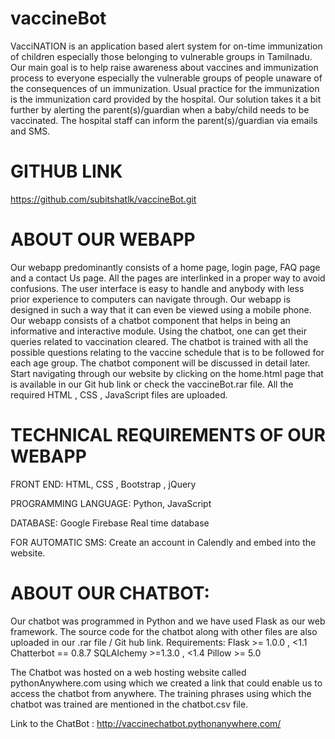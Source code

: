 # vaccineBot
VacciNATION is an application based alert system for on-time immunization of children especially those belonging to vulnerable groups in Tamilnadu. Our main goal is to help raise awareness about vaccines and immunization process to everyone especially the vulnerable groups of people unaware of the consequences of un immunization.  Usual practice for the immunization is the immunization card provided by the hospital. Our solution takes it a bit further by alerting the parent(s)/guardian when a baby/child needs to be vaccinated. The hospital staff can inform the parent(s)/guardian via emails and SMS. 
# GITHUB LINK 
https://github.com/subitshatlk/vaccineBot.git
# ABOUT OUR WEBAPP 
Our webapp predominantly consists of a home page, login page, FAQ page and a contact Us page. All the pages are interlinked in a proper way to avoid confusions. The user interface is easy to handle and anybody with less prior experience to computers can navigate through. Our webapp is designed in such a way that it can even be viewed using a mobile phone. 
Our webapp consists of a chatbot component that helps in being an informative and interactive module. Using the chatbot, one can get their queries related to vaccination cleared. The chatbot is trained with all the possible questions relating to the vaccine schedule that is to be followed for each age group. The chatbot component will be discussed in detail later. 
Start navigating through our website by clicking on the home.html page that is available in our Git hub link or check the vaccineBot.rar file. All the required HTML , CSS , JavaScript files are uploaded. 


# TECHNICAL REQUIREMENTS OF OUR WEBAPP
FRONT END:
HTML, CSS , Bootstrap , jQuery

PROGRAMMING LANGUAGE:
Python, JavaScript

DATABASE:
Google Firebase Real time database

FOR AUTOMATIC SMS: 
Create an account in Calendly and embed into the website.
# ABOUT OUR CHATBOT:
Our chatbot was programmed in Python and we have used Flask as our web framework. The source code for the chatbot along with other files are also uploaded in our .rar file / Git hub link. 
Requirements: 
Flask >= 1.0.0 , <1.1
Chatterbot == 0.8.7
SQLAlchemy >=1.3.0 , <1.4
Pillow >= 5.0

The Chatbot was hosted on a web hosting website called pythonAnywhere.com using which we created a link that could enable us to access the chatbot from anywhere. 
The training phrases using which the chatbot was trained are mentioned in the chatbot.csv file. 

Link to the ChatBot : http://vaccinechatbot.pythonanywhere.com/

